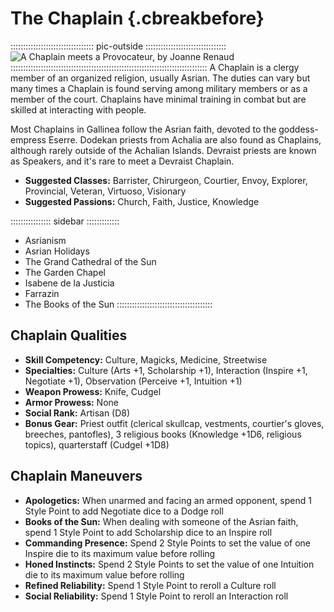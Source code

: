 # The Chaplain {.cbreakbefore}

::::::::::::::::::::::::::::::::: pic-outside ::::::::::::::::::::::::::::::::
![A Chaplain meets a Provocateur, by Joanne Renaud](assets/Scenes/Medium/martine-farrazin.jpg "A Chaplain meets a Provocateur, by Joanne Renaud")
::::::::::::::::::::::::::::::::::::::::::::::::::::::::::::::::::::::::::::::
A Chaplain is a clergy member of an organized religion, usually Asrian.
The duties can vary but many times a Chaplain is found serving among
military members or as a member of the court. Chaplains have minimal
training in combat but are skilled at interacting with people.

Most Chaplains in Gallinea follow the Asrian faith, devoted to the
goddess-empress Eserre. Dodekan priests from Achalia are also found as
Chaplains, although rarely outside of the Achalian Islands. Devraist
priests are known as Speakers, and it's rare to meet a Devraist
Chaplain. 

- **Suggested Classes:** Barrister, Chirurgeon, Courtier, Envoy, Explorer, Provincial, Veteran, Virtuoso, Visionary
- **Suggested Passions:** Church, Faith, Justice, Knowledge

:::::::::::::::: sidebar :::::::::::::
- Asrianism                          
- Asrian Holidays
- The Grand Cathedral of the Sun
- The Garden Chapel
- Isabene de la Justicia
- Farrazin
- The Books of the Sun
::::::::::::::::::::::::::::::::::::::

## Chaplain Qualities

- **Skill Competency:** Culture, Magicks, Medicine, Streetwise
- **Specialties:** Culture (Arts +1, Scholarship +1), Interaction (Inspire +1, Negotiate +1), Observation (Perceive +1, Intuition +1)
- **Weapon Prowess:** Knife, Cudgel
- **Armor Prowess:** None
- **Social Rank:** Artisan (D8)
- **Bonus Gear:** Priest outfit (clerical skullcap, vestments, courtier's
  gloves, breeches, pantofles), 3 religious books (Knowledge +1D6,
  religious topics), quarterstaff (Cudgel +1D8)

## Chaplain Maneuvers

- **Apologetics:** When unarmed and facing an armed opponent, spend 1 Style Point to add Negotiate dice to a Dodge roll
- **Books of the Sun:** When dealing with someone of the Asrian faith, spend 1 Style Point to add Scholarship dice to an Inspire roll
- **Commanding Presence:** Spend 2 Style Points to set the value of one Inspire die to its maximum value before rolling
- **Honed Instincts:** Spend 2 Style Points to set the value of one Intuition die to its maximum value before rolling
- **Refined Reliability:** Spend 1 Style Point to reroll a Culture roll
- **Social Reliability:** Spend 1 Style Point to reroll an Interaction roll
